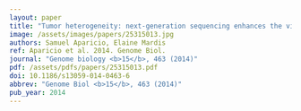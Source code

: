 ```yaml
---
layout: paper
title: "Tumor heterogeneity: next-generation sequencing enhances the view from the pathologist's microscope."
image: /assets/images/papers/25315013.jpg
authors: Samuel Aparicio, Elaine Mardis
ref: Aparicio et al. 2014. Genome Biol.
journal: "Genome biology <b>15</b>, 463 (2014)"
pdf: /assets/pdfs/papers/25315013.pdf
doi: 10.1186/s13059-014-0463-6
abbrev: "Genome Biol <b>15</b>, 463 (2014)"
pub_year: 2014
---
```


<br />
<div data-badge-popover="right" data-badge-type="donut" data-pmid="25315013" data-hide-no-mentions="true" class="altmetric-embed"></div>

